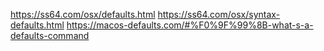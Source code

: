 https://ss64.com/osx/defaults.html
https://ss64.com/osx/syntax-defaults.html
https://macos-defaults.com/#%F0%9F%99%8B-what-s-a-defaults-command
